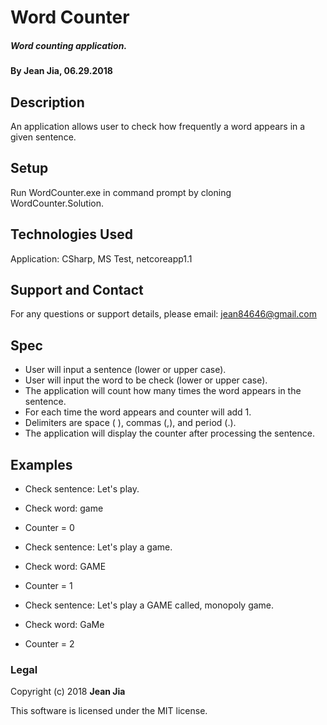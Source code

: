 # Word Counter

##### Word counting application.

#### By Jean Jia, 06.29.2018

## Description

An application allows user to check how frequently a word appears in a given sentence.

## Setup

Run WordCounter.exe in command prompt by cloning WordCounter.Solution.

## Technologies Used

Application: CSharp, MS Test, netcoreapp1.1

## Support and Contact

For any questions or support details, please email:
jean84646@gmail.com

## Spec

* User will input a sentence  (lower or upper case).
* User will input the word to be check (lower or upper case).
* The application will count how many times the word appears in the sentence.
* For each time the word appears and counter will add 1.
* Delimiters are space ( ), commas (,), and period (.).
* The application will display the counter after processing the sentence.

## Examples
* Check sentence: Let's play.
* Check word: game
* Counter = 0

* Check sentence: Let's play a game.
* Check word: GAME
* Counter = 1

* Check sentence: Let's play a GAME called, monopoly game.
* Check word: GaMe
* Counter = 2

### Legal

Copyright (c) 2018 **Jean Jia**

This software is licensed under the MIT license.
